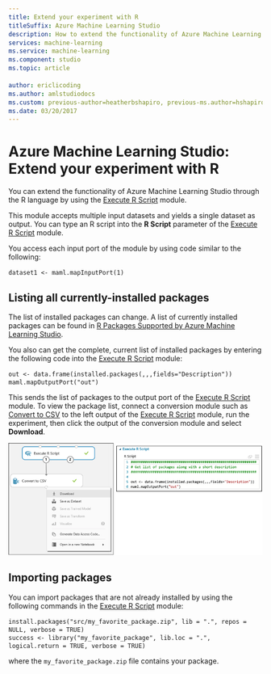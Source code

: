 ```yaml
---
title: Extend your experiment with R
titleSuffix: Azure Machine Learning Studio
description: How to extend the functionality of Azure Machine Learning Studio through the R language by using the Execute R Script module.
services: machine-learning
ms.service: machine-learning
ms.component: studio
ms.topic: article

author: ericlicoding
ms.author: amlstudiodocs
ms.custom: previous-author=heatherbshapiro, previous-ms.author=hshapiro
ms.date: 03/20/2017
---
```

# Azure Machine Learning Studio: Extend your experiment with R 
You can extend the functionality of Azure Machine Learning Studio through the R language by using the [Execute R Script][execute-r-script] module.

This module accepts multiple input datasets and yields a single dataset as output. You can type an R script into the **R Script** parameter of the [Execute R Script][execute-r-script] module.

You access each input port of the module by using code similar to the following:

    dataset1 <- maml.mapInputPort(1)

## Listing all currently-installed packages
The list of installed packages can change. A list of currently installed packages can be found in [R Packages Supported by Azure Machine Learning Studio](https://msdn.microsoft.com/library/azure/mt741980.aspx).

You also can get the complete, current list of installed packages by entering the following code into the [Execute R Script][execute-r-script] module:

    out <- data.frame(installed.packages(,,,fields="Description"))
    maml.mapOutputPort("out")

This sends the list of packages to the output port of the [Execute R Script][execute-r-script] module.
To view the package list, connect a conversion module such as [Convert to CSV][convert-to-csv] to the left output of the [Execute R Script][execute-r-script] module, run the experiment, then click the output of the conversion module and select **Download**. 

![Download output of "Convert to CSV" module](./media/extend-your-experiment-with-r/download-package-list.png)


<!--
For convenience, here is the [current full list with version numbers in Excel format](http://az754797.vo.msecnd.net/docs/RPackages.xlsx).
-->

## Importing packages
You can import packages that are not already installed by using the following commands in the [Execute R Script][execute-r-script] module:

    install.packages("src/my_favorite_package.zip", lib = ".", repos = NULL, verbose = TRUE)
    success <- library("my_favorite_package", lib.loc = ".", logical.return = TRUE, verbose = TRUE)

where the `my_favorite_package.zip` file contains your package.




<!-- Module References -->
[execute-r-script]: https://msdn.microsoft.com/library/azure/30806023-392b-42e0-94d6-6b775a6e0fd5/
[convert-to-csv]: https://msdn.microsoft.com/library/azure/faa6ba63-383c-4086-ba58-7abf26b85814/
